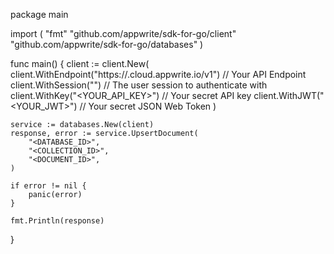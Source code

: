 package main

import (
    "fmt"
    "github.com/appwrite/sdk-for-go/client"
    "github.com/appwrite/sdk-for-go/databases"
)

func main() {
    client := client.New(
        client.WithEndpoint("https://<REGION>.cloud.appwrite.io/v1") // Your API Endpoint
        client.WithSession("") // The user session to authenticate with
        client.WithKey("<YOUR_API_KEY>") // Your secret API key
        client.WithJWT("<YOUR_JWT>") // Your secret JSON Web Token
    )

    service := databases.New(client)
    response, error := service.UpsertDocument(
        "<DATABASE_ID>",
        "<COLLECTION_ID>",
        "<DOCUMENT_ID>",
    )

    if error != nil {
        panic(error)
    }

    fmt.Println(response)
}
